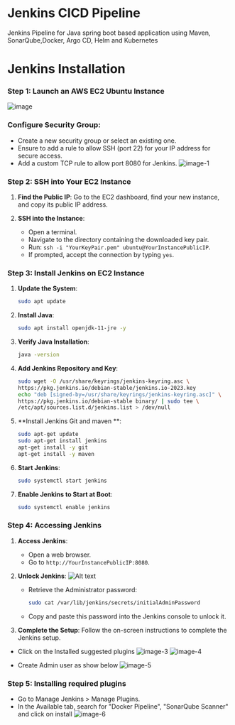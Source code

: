 
# Jenkins CICD Pipeline

Jenkins Pipeline for Java spring boot based application using Maven, SonarQube,Docker, Argo CD, Helm and Kubernetes



# Jenkins Installation

### Step 1: Launch an AWS EC2 Ubuntu Instance
![image](https://github.com/mahesh430/spring-boot/assets/16769593/135323af-6f9b-4162-b6f0-7e0f81db091e)

### Configure Security Group:

- Create a new security group or select an existing one.
- Ensure to add a rule to allow SSH (port 22) for your IP address for secure access.
- Add a custom TCP rule to allow port 8080 for Jenkins.
![image-1](https://github.com/mahesh430/spring-boot/assets/16769593/794f8b3e-6585-4e73-bf2c-a41a2bc1489a)

### Step 2: SSH into Your EC2 Instance

1. **Find the Public IP**: Go to the EC2 dashboard, find your new instance, and copy its public IP address.

2. **SSH into the Instance**:
   - Open a terminal.
   - Navigate to the directory containing the downloaded key pair.
   - Run: `ssh -i "YourKeyPair.pem" ubuntu@YourInstancePublicIP`.
   - If prompted, accept the connection by typing `yes`.

### Step 3: Install Jenkins on EC2 Instance

1. **Update the System**:
   ```bash
   sudo apt update
   ```

2. **Install Java**:
   ```bash
   sudo apt install openjdk-11-jre -y
   ```

3. **Verify Java Installation**:
   ```bash
   java -version
   ```

4. **Add Jenkins Repository and Key**:
   ```bash
   sudo wget -O /usr/share/keyrings/jenkins-keyring.asc \
   https://pkg.jenkins.io/debian-stable/jenkins.io-2023.key
   echo "deb [signed-by=/usr/share/keyrings/jenkins-keyring.asc]" \
   https://pkg.jenkins.io/debian-stable binary/ | sudo tee \
   /etc/apt/sources.list.d/jenkins.list > /dev/null
   ```

5. **Install Jenkins Git and maven **:
   ```bash
   sudo apt-get update
   sudo apt-get install jenkins
   apt-get install -y git
   apt-get install -y maven
   ```

6. **Start Jenkins**:
   ```bash
   sudo systemctl start jenkins
   ```

7. **Enable Jenkins to Start at Boot**:
   ```bash
   sudo systemctl enable jenkins
   ```

### Step 4: Accessing Jenkins

1. **Access Jenkins**:
   - Open a web browser.
   - Go to `http://YourInstancePublicIP:8080`.

2. **Unlock Jenkins**:
![Alt text](image-2.png)
   - Retrieve the Administrator password:
     ```bash
     sudo cat /var/lib/jenkins/secrets/initialAdminPassword
     ```
   - Copy and paste this password into the Jenkins console to unlock it.

3. **Complete the Setup**: Follow the on-screen instructions to complete the Jenkins setup.
- Click on the Installed suggested plugins
![image-3](https://github.com/mahesh430/spring-boot/assets/16769593/cb32555e-d39a-4165-9533-a12b760a35c3)
![image-4](https://github.com/mahesh430/spring-boot/assets/16769593/3f3b30fb-6381-4eca-84f2-4da735c53822)

- Create Admin user as show below 
![image-5](https://github.com/mahesh430/spring-boot/assets/16769593/fa3a7a82-2cd6-446b-a285-1dfea6f67798)


### Step 5: Installing required plugins
 - Go to Manage Jenkins > Manage Plugins.
 - In the Available tab, search for "Docker Pipeline", "SonarQube Scanner" and click on install
![image-6](https://github.com/mahesh430/spring-boot/assets/16769593/3c418a54-ee43-4e96-b604-f8a663adec11)
